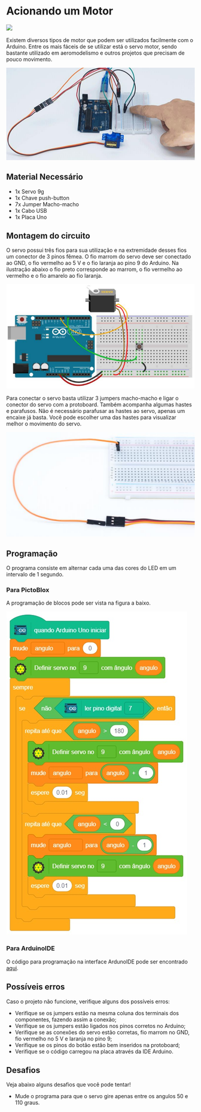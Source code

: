 # Acionando um Motor

<div style="display: inline_block">
  <img src="https://img.shields.io/badge/Arduino-Uno-blue">
</div>

Existem diversos tipos de motor que podem ser utilizados facilmente com o Arduino. Entre os mais fáceis de se utilizar está o servo motor, sendo bastante utilizado em aeromodelismo e outros projetos que precisam de pouco movimento.

![LEDblink](img/im1.png)

## Material Necessário

- 1x Servo 9g
- 1x Chave push-button
- 7x Jumper Macho-macho
- 1x Cabo USB
- 1x Placa Uno

## Montagem do circuito

O servo possui três fios para sua utilização e na extremidade desses fios um conector de 3 pinos fêmea. O fio marrom do servo deve ser conectado ao GND, o fio vermelho ao 5 V e o fio laranja ao pino 9 do Arduino. Na ilustração abaixo o fio preto corresponde ao marrom, o fio vermelho ao vermelho e o fio amarelo ao fio laranja.

![montageExample](img/im2.png)

Para conectar o servo basta utilizar 3 jumpers macho-macho e ligar o conector do servo com a protoboard. Também acompanha algumas hastes e parafusos. Não é necessário parafusar as hastes ao servo, apenas um encaixe já basta. Você pode escolher uma das hastes para visualizar melhor o movimento do servo.

![conectionExample](img/im3.png)

## Programação

O programa consiste em alternar cada uma das cores do LED em um intervalo de 1 segundo.

### Para PictoBlox

A programação de blocos pode ser vista na figura a baixo.

![main](PictoBlox/main.png)

### Para ArduinoIDE

O código para programação na interface ArdunoIDE pode ser encontrado [aqui](ArduinoIDE/ArduinoIDE.cpp).

## Possíveis erros

Caso o projeto não funcione, verifique alguns dos possíveis erros:

- Verifique se os jumpers estão na mesma coluna dos terminais dos componentes, fazendo assim a conexão;
- Verifique se os jumpers estão ligados nos pinos corretos no Arduino;
- Verifique se as conexões do servo estão corretas, fio marrom no GND, fio vermelho no 5 V e laranja no pino 9;
- Verifique se os pinos do botão estão bem inseridos na protoboard;
- Verifique se o código carregou na placa através da IDE Arduino.

## Desafios

Veja abaixo alguns desafios que você pode tentar!

- Mude o programa para que o servo gire apenas entre os angulos 50 e 110 graus.
